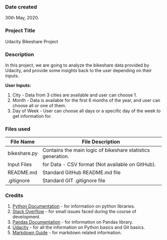 ### Date created
30th May, 2020. 

### Project Title
Udacity Bikeshare Project

### Description
In this project, we are going to analyze the bikeshare data provided by Udacity, and provide some insights back to the user depending on their inputs.

**User Inputs:** 
1. City - Data from 3 cities are available and user can choose 1.
2. Month - Data is available for the first 6 months of the year, and user can choose all or one of them.
3. Day of Week - User can choose all days or a specific day of the week to get information for.

### Files used
File Name | File Description
----------|-----------------
bikeshare.py | Contains the main logic of bikeshare statistics generation.
Input Files | for Data - CSV format (Not available on GitHub).
README.md | Standard GitHub README.md file
.gitignore | Standard GIT .gitignore file

### Credits
1. [Python Documentation](https://docs.python.org/3/library "Python Documentation") - for information on python libraries.
2. [Stack Overflow](https://stackoverflow.com/) - for small issues faced during the course of development.
3. [Pandas Documentation](https://pandas.pydata.org/docs/) - for information on Pandas library.
4. [Udacity](https://Udacity.com) - for all the information on Python basics and Git basics.
5. [Markdown Guide](https://guides.github.com/features/mastering-markdown/) - for markdown related information.

